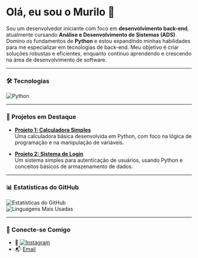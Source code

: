# Olá, eu sou o Murilo 👋  

Sou um desenvolvedor iniciante com foco em **desenvolvimento back-end**, atualmente cursando **Análise e Desenvolvimento de Sistemas (ADS)**. Domino os fundamentos de **Python** e estou expandindo minhas habilidades para me especializar em tecnologias de back-end. Meu objetivo é criar soluções robustas e eficientes, enquanto continuo aprendendo e crescendo na área de desenvolvimento de software.  

---

### 🛠️ Tecnologias  

![Python](https://img.shields.io/badge/-Python-3776AB?style=flat&logo=python&logoColor=white)  

---

### 🚀 Projetos em Destaque  

- **[Projeto 1: Calculadora Simples](link)**  
  Uma calculadora básica desenvolvida em Python, com foco na lógica de programação e na manipulação de variáveis.  

- **[Projeto 2: Sistema de Login](link)**  
  Um sistema simples para autenticação de usuários, usando Python e conceitos básicos de armazenamento de dados.  

---

### 📊 Estatísticas do GitHub  

![Estatísticas do GitHub](https://github-readme-stats.vercel.app/api?username=MuriloFariass&show_icons=true&theme=radical)  
![Linguagens Mais Usadas](https://github-readme-stats.vercel.app/api/top-langs/?username=MuriloFariass&layout=compact&theme=radical)  

---

### 🤝 Conecte-se Comigo  

- 📸 [![Instagram](https://img.shields.io/badge/-Instagram-BC2A8D?style=flat&logo=instagram&logoColor=white)](https://www.instagram.com/oo.farias)  
- 📬 [Email](mailto:murilosaueressyfarias@gmail.com)  


